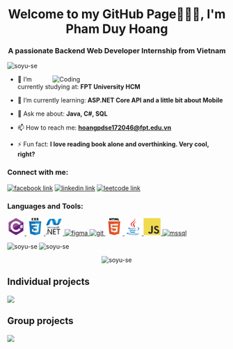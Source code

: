 <h1 align="center">Welcome to my GitHub Page👋👋👋, I'm Pham Duy Hoang</h1>
<h3 align="center">A passionate Backend Web Developer Internship from Vietnam</h3>

<p align="left"> <img src="https://komarev.com/ghpvc/?username=soyu-se&label=Profile%20views&color=0e75b6&style=flat" alt="soyu-se" /> </p>
<img width=400 align="right" src="https://angularexperts.io/assets/images/products/skol/skol-product-placement.svg" alt="Coding" />

- 🔭 I’m currently studying at: **FPT University HCM**

- 🌱 I’m currently learning: **ASP.NET Core API and a little bit about Mobile**

- 💬 Ask me about: **Java, C#, SQL**

- 📫 How to reach me: **hoangpdse172046@fpt.edu.vn**

- ⚡ Fun fact: **I love reading book alone and overthinking. Very cool, right?** 

<h3 align="left">Connect with me:</h3>
<p align="left">
<a href="https://fb.com/soyu.working" target="blank"><img align="center" src="https://raw.githubusercontent.com/rahuldkjain/github-profile-readme-generator/master/src/images/icons/Social/facebook.svg" alt="facebook link" height="30" width="40" /></a>
<a href="" target="blank"><img align="center" src="https://raw.githubusercontent.com/rahuldkjain/github-profile-readme-generator/master/src/images/icons/Social/linked-in-alt.svg" alt="linkedin link" height="30" width="40" /></a>
<a href="" target="blank"><img align="center" src="https://raw.githubusercontent.com/rahuldkjain/github-profile-readme-generator/master/src/images/icons/Social/leet-code.svg" alt="leetcode link" height="30" width="40" /></a>
</p>

<h3 align="left">Languages and Tools:</h3>
<p align="left"> <a href="https://www.w3schools.com/cs/" target="_blank" rel="noreferrer"> <img src="https://raw.githubusercontent.com/devicons/devicon/master/icons/csharp/csharp-original.svg" alt="csharp" width="40" height="40"/> </a> <a href="https://www.w3schools.com/css/" target="_blank" rel="noreferrer"> <img src="https://raw.githubusercontent.com/devicons/devicon/master/icons/css3/css3-original-wordmark.svg" alt="css3" width="40" height="40"/> </a> <a href="https://dotnet.microsoft.com/" target="_blank" rel="noreferrer"> <img src="https://raw.githubusercontent.com/devicons/devicon/master/icons/dot-net/dot-net-original-wordmark.svg" alt="dotnet" width="40" height="40"/> </a> <a href="https://www.figma.com/" target="_blank" rel="noreferrer"> <img src="https://www.vectorlogo.zone/logos/figma/figma-icon.svg" alt="figma" width="40" height="40"/> </a> <a href="https://git-scm.com/" target="_blank" rel="noreferrer"> <img src="https://www.vectorlogo.zone/logos/git-scm/git-scm-icon.svg" alt="git" width="40" height="40"/> </a> <a href="https://www.w3.org/html/" target="_blank" rel="noreferrer"> <img src="https://raw.githubusercontent.com/devicons/devicon/master/icons/html5/html5-original-wordmark.svg" alt="html5" width="40" height="40"/> </a> <a href="https://www.java.com" target="_blank" rel="noreferrer"> <img src="https://raw.githubusercontent.com/devicons/devicon/master/icons/java/java-original.svg" alt="java" width="40" height="40"/> </a> <a href="https://developer.mozilla.org/en-US/docs/Web/JavaScript" target="_blank" rel="noreferrer"> <img src="https://raw.githubusercontent.com/devicons/devicon/master/icons/javascript/javascript-original.svg" alt="javascript" width="40" height="40"/> </a> <a href="https://www.microsoft.com/en-us/sql-server" target="_blank" rel="noreferrer"> <img src="https://www.svgrepo.com/show/303229/microsoft-sql-server-logo.svg" alt="mssql" width="40" height="40"/> </a> </p>

<span>
  <p align="left"><img width=300 src="https://github-readme-stats.vercel.app/api/top-langs?username=soyu-se&show_icons=true&locale=en&layout=compact" alt="soyu-se" /> <img src="https://github-readme-streak-stats.herokuapp.com/?user=soyu-se&" alt="soyu-se" /></p>
  <p size=10 align="center"><img width=1010 src="https://github-readme-stats.vercel.app/api?username=soyu-se&show_icons=true&locale=en" alt="soyu-se" /></p>
</span>

<h2>Individual projects</h2>
<a href="https://github.com/soyu-se/soyu-se.github.io">
  <!-- Change the `github-readme-stats.anuraghazra1.vercel.app` to `github-readme-stats.vercel.app`  -->
  <img align="center" src="https://github-readme-stats.anuraghazra1.vercel.app/api/pin/?username=soyu-se&repo=soyu-se.github.io&theme=react&show_icons=true"/>
</a>

<h2>Group projects</h2>
<a href="https://github.com/Rivinger7/KATH">
  <!-- Change the `github-readme-stats.anuraghazra1.vercel.app` to `github-readme-stats.vercel.app`  -->
  <img align="center" src="https://github-readme-stats.anuraghazra1.vercel.app/api/pin/?username=Rivinger7&repo=KATH&theme=react&show_icons=true"/>
</a>
